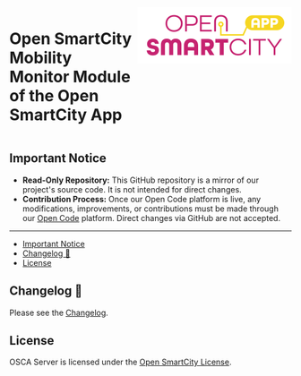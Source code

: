<div style="display:flex;gap:1%;margin-bottom:20px">
  <h1 style="border:none">Open SmartCity Mobility Monitor Module of the Open SmartCity App</h1>
  <img height="100px" alt="logo" src="logo.svg">
</div>

## Important Notice

- **Read-Only Repository:** This GitHub repository is a mirror of our project's source code. It is not intended for direct changes.
- **Contribution Process:** Once our Open Code platform is live, any modifications, improvements, or contributions must be made through our [Open Code](https://gitlab.opencode.de/) platform. Direct changes via GitHub are not accepted.

---

- [Important Notice](#important-notice)
- [Changelog 📝](#changelog-)
- [License](#license)

## Changelog 📝

Please see the [Changelog](CHANGELOG.md).

## License

OSCA Server is licensed under the [Open SmartCity License](LICENSE.md).
